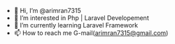 - 👋 Hi, I’m @arimran7315
- 👀 I’m interested in Php | Laravel Developement
- 🌱 I’m currently learning Laravel Framework
- 📫 How to reach me G-mail(arimran7315@gmail.com)


<!---
arimran7315/arimran7315 is a ✨ special ✨ repository because its `README.md` (this file) appears on your GitHub profile.
You can click the Preview link to take a look at your changes.
--->
